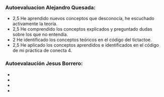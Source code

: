 ### Autoevaluacion Alejandro Quesada:
- 2,5 He aprendido nuevos conceptos que desconocía, he escuchado activamente la teoría.
- 2,5 He comprendido los conceptos explicados y preguntado dudas sobre los que no entendía.
- 2 He identificado los conceptos teóricos en el código del tictactoe.
- 2,5 He aplicado los conceptos aprendidos e identificados en el código de mi práctica de conecta 4.

### Autoevalaución Jesus Borrero:
- 
- 
- 
- 

